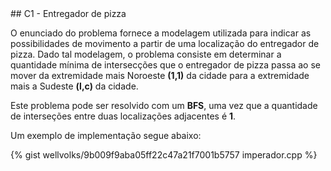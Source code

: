  <div id="entregador">
 
 </div>
## C1 - Entregador de pizza

O enunciado do problema fornece a modelagem utilizada para indicar as possibilidades de movimento a partir de uma localização do entregador de pizza. Dado tal modelagem, o problema consiste em determinar a quantidade mínima de intersecções que o entregador de pizza passa ao se mover da extremidade mais Noroeste <b>(1,1)</b> da cidade para a extremidade mais a Sudeste <b>(l,c)</b> da cidade.

Este problema pode ser resolvido com um <b>BFS</b>, uma vez que a quantidade de interseções entre duas localizações adjacentes é <b>1</b>. 


Um exemplo de implementação segue abaixo:

{% gist wellvolks/9b009f9aba05ff22c47a21f7001b5757 imperador.cpp %}

